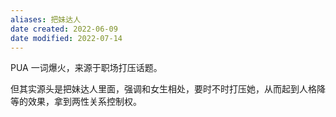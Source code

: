 ```yaml
---
aliases: 把妹达人
date created: 2022-06-09
date modified: 2022-07-14
---
```


PUA 一词爆火，来源于职场打压话题。

但其实源头是把妹达人里面，强调和女生相处，要时不时打压她，从而起到人格降等的效果，拿到两性关系控制权。

